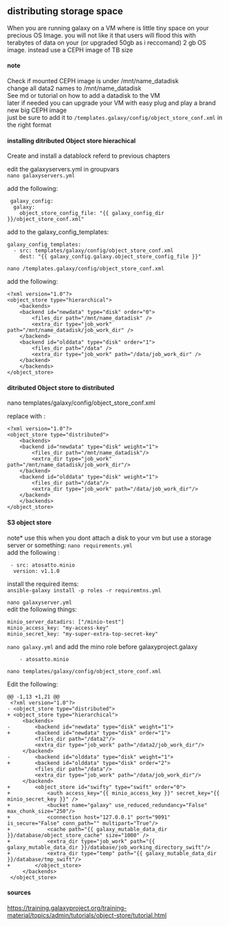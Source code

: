
## distributing storage space

When you are running galaxy on a VM where is little tiny space on your precious OS Image. you will not like it that users will flood this with terabytes of data on your (or upgraded 50gb as i reccomand) 2 gb OS image. instead use a CEPH image of TB size

#### note
Check if mounted CEPH image is under /mnt/name_datadisk\
change all data2 names to /mnt/name_datadisk\
See md or tutorial on how to add a datadisk to the VM\
later if needed you can upgrade your VM with easy plug and play a brand new big CEPH image\
just be sure to add it to ``/templates.galaxy/config/object_store_conf.xml`` in the right format


#### installing ditributed Object store hierachical

Create and install a datablock referd to previous chapters

edit the galaxyservers.yml in groupvars\
``nano galaxyservers.yml``

add the following:

	 galaxy_config:
	  galaxy:
	    object_store_config_file: "{{ galaxy_config_dir }}/object_store_conf.xml"
	
add to the galaxy_config_templates:

	galaxy_config_templates:
	  - src: templates/galaxy/config/object_store_conf.xml
	    dest: "{{ galaxy_config.galaxy.object_store_config_file }}"
	
	
``nano /templates.galaxy/config/object_store_conf.xml``

add the following:

	<?xml version="1.0"?>
	<object_store type="hierarchical">
	    <backends>
		<backend id="newdata" type="disk" order="0">
		    <files_dir path="/mnt/name_datadisk" />
		    <extra_dir type="job_work" path="/mnt/name_datadisk/job_work_dir" />
		</backend>
		<backend id="olddata" type="disk" order="1">
		    <files_dir path="/data" />
		    <extra_dir type="job_work" path="/data/job_work_dir" />
		</backend>
	    </backends>
	</object_store>



#### ditributed Object store to distributed

nano templates/galaxy/config/object_store_conf.xml

replace with :

	<?xml version="1.0"?>
	<object_store type="distributed">
	    <backends>
		<backend id="newdata" type="disk" weight="1">
		    <files_dir path="/mnt/name_datadisk"/>
		    <extra_dir type="job_work" path="/mnt/name_datadisk/job_work_dir"/>
		</backend>
		<backend id="olddata" type="disk" weight="1">
		    <files_dir path="/data"/>
		    <extra_dir type="job_work" path="/data/job_work_dir"/>
		</backend>
	    </backends>
	</object_store>


####  S3 object store
note* use this when you dont attach a disk to your vm but use a storage server or something:
``nano requirements.yml``\
 add the following :
 
	 - src: atosatto.minio
	  version: v1.1.0

install the required items:\
``ansible-galaxy install -p roles -r requiremtns.yml``

``nano galaxyserver.yml``\
edit the following things:

	minio_server_datadirs: ["/minio-test"]
	minio_access_key: "my-access-key"
	minio_secret_key: "my-super-extra-top-secret-key"

``nano galaxy.yml`` and add the mino role before galaxyproject.galaxy

		- atosatto.minio

``nano templates/galaxy/config/object_store_conf.xml``

Edit the following:

	@@ -1,13 +1,21 @@
	 <?xml version="1.0"?>
	- <object_store type="distributed">
	+ <object_store type="hierarchical">
	     <backends>
	-        <backend id="newdata" type="disk" weight="1">
	+        <backend id="newdata" type="disk" order="1">
		     <files_dir path="/data2"/>
		     <extra_dir type="job_work" path="/data2/job_work_dir"/>
		 </backend>
	-        <backend id="olddata" type="disk" weight="1">
	+        <backend id="olddata" type="disk" order="2">
		     <files_dir path="/data"/>
		     <extra_dir type="job_work" path="/data/job_work_dir"/>
		 </backend>
	+        <object_store id="swifty" type="swift" order="0">
	+            <auth access_key="{{ minio_access_key }}" secret_key="{{ minio_secret_key }}" />
	+            <bucket name="galaxy" use_reduced_redundancy="False" max_chunk_size="250"/>
	+            <connection host="127.0.0.1" port="9091" is_secure="False" conn_path="" multipart="True"/>
	+            <cache path="{{ galaxy_mutable_data_dir }}/database/object_store_cache" size="1000" />
	+            <extra_dir type="job_work" path="{{ galaxy_mutable_data_dir }}/database/job_working_directory_swift"/>
	+            <extra_dir type="temp" path="{{ galaxy_mutable_data_dir }}/database/tmp_swift"/>
	+        </object_store>
	     </backends>
	 </object_store>



#### sources

https://training.galaxyproject.org/training-material/topics/admin/tutorials/object-store/tutorial.html
